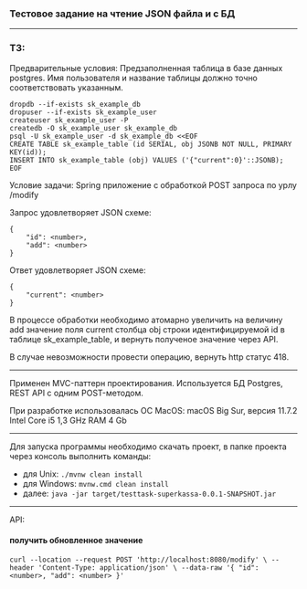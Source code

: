 ### Тестовое задание на чтение JSON файла и с БД

---

### ТЗ:
Предварительные условия:
Предзаполненная таблица в базе данных postgres. Имя пользователя и название таблицы должно точно соответствовать указанным.

    dropdb --if-exists sk_example_db
    dropuser --if-exists sk_example_user
    createuser sk_example_user -P
    createdb -O sk_example_user sk_example_db
    psql -U sk_example_user -d sk_example_db <<EOF
    CREATE TABLE sk_example_table (id SERIAL, obj JSONB NOT NULL, PRIMARY KEY(id));
    INSERT INTO sk_example_table (obj) VALUES ('{"current":0}'::JSONB);
    EOF

Условие задачи:
Spring приложение с обработкой POST запроса по урлу /modify

Запрос удовлетворяет JSON схеме:

    {
        "id": <number>,
        "add": <number>
    }

Ответ удовлетворяет JSON схеме:

    {
        "current": <number>
    }

В процессе обработки необходимо атомарно увеличить на величину add значение поля current столбца obj строки идентифицируемой id в таблице sk_example_table, и вернуть полученое значение через API.

В случае невозможности провести операцию, вернуть http статус 418.

---

Применен MVC-паттерн проектирования. Используется БД Postgres, REST API с одним POST-методом.  

При разработке использовалась ОС MacOS:
macOS Big Sur, версия 11.7.2
Intel Core i5 1,3 GHz
RAM 4 Gb

--- 

Для запуска программы необходимо скачать проект, в папке проекта через консоль выполнить команды:

- для Unix: `./mvnw clean install`
- для Windows: `mvnw.cmd clean install`
- далее:
  `java -jar target/testtask-superkassa-0.0.1-SNAPSHOT.jar`

--- 

API:

#### получить обновленное значение
`curl --location --request POST 'http://localhost:8080/modify' \
--header 'Content-Type: application/json' \
--data-raw '{
"id": <number>,
"add": <number>
}'`
